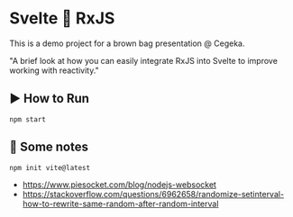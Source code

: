 # Svelte 🧡 RxJS

This is a demo project for a brown bag presentation @ Cegeka.

"A brief look at how you can easily integrate RxJS into Svelte to improve working with reactivity."

## ▶️ How to Run

`npm start`

## 📝 Some notes

`npm init vite@latest`

- https://www.piesocket.com/blog/nodejs-websocket
- https://stackoverflow.com/questions/6962658/randomize-setinterval-how-to-rewrite-same-random-after-random-interval
